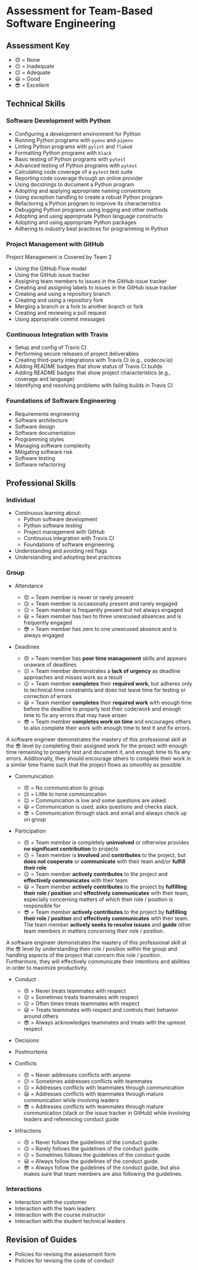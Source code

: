 # Assessment for Team-Based Software Engineering

## Assessment Key

* :disappointed: = None
* :confused: = Inadequate
* :neutral_face: = Adequate
* :smiley: = Good
* :sunglasses: = Excellent

## Technical Skills

### Software Development with Python

* Configuring a development environment for Python
* Running Python programs with `pyenv` and `pipenv`
* Linting Python programs with `pylint` and `flake8`
* Formatting Python programs with `black`
* Basic testing of Python programs with `pytest`
* Advanced testing of Python programs with `pytest`
* Calculating code coverage of a `pytest` test suite
* Reporting code coverage through an online provider
* Using docstrings to document a Python program
* Adopting and applying appropriate naming conventions
* Using exception handling to create a robust Python program
* Refactoring a Python program to improve its characteristics
* Debugging Python programs using logging and other methods
* Adopting and using appropriate Python language constructs
* Adopting and using appropriate Python packages
* Adhering to industry best practices for programming in Python

### Project Management with GitHub

Project Management is Covered by Team 2

* Using the GitHub Flow model
* Using the GitHub issue tracker
* Assigning team members to issues in the GitHub issue tracker
* Creating and assigning labels to issues in the GitHub issue tracker
* Creating and using a repository branch
* Creating and using a repository fork
* Merging a branch or a fork to another branch or fork
* Creating and reviewing a pull request
* Using appropriate commit messages

### Continuous Integration with Travis

* Setup and config of Travis CI
* Performing secure releases of project deliverables
* Creating third-party integrations with Travis CI (e.g., codecov.io)
* Adding README badges that show status of Travis CI builds
* Adding README badges that show project characteristics (e.g., coverage and
  language)
* Identifying and resolving problems with failing builds in Travis CI

### Foundations of Software Engineering

* Requirements engineering
* Software architecture
* Software design
* Software documentation
* Programming styles
* Managing software complexity
* Mitigating software risk
* Software testing
* Software refactoring

## Professional Skills

### Individual

* Continuous learning about:
  * Python software development
  * Python software testing
  * Project management with GitHub
  * Continuous integration with Travis CI
  * Foundations of software engineering
* Understanding and avoiding red flags
* Understanding and adopting best practices

### Group

* Attendance

  * :disappointed: = Team member is never or rarely present
  * :confused: = Team member is occasionally present and rarely engaged
  * :neutral_face: = Team member is frequently present but not always engaged
  * :smiley: = Team member has two to three unexcused absences and is frequently
    engaged
  * :sunglasses: = Team member has zero to one unexcused absence and is always
    engaged

* Deadlines

  * :disappointed: = Team member has **poor time management** skills and appears
    unaware of deadlines
  * :confused: = Team member demonstrates a **lack of urgency** as deadline
    approaches and misses work as a result
  * :neutral_face: = Team member **completes** their **required work**, but
    adheres only to technical time constraints and does not leave time for
    testing or correction of errors
  * :smiley: = Team member **completes** their **required work** with enough
    time before the deadline to properly test their code/work and enough time to
    fix any errors that may have arisen
  * :sunglasses: = Team member **completes work on time** and encourages others
    to also complete their work with enough time to test it and fix errors.

A software engineer demonstrates the mastery of this professional skill at the
:sunglasses: level by completing their assigned work for the project with enough
time remaining to properly test and document it, and enough time to fix any
errors. Additionally, they should encourage others to complete their work in a
similar time frame such that the project flows as smoothly as possible.

* Communication
  * :disappointed: = No communication to group
  * :confused: = Little to none communication
  * :neutral_face: = Communication is low and some questions are asked.
  * :smiley: = Communication is used; asks questions and checks slack.
  * :sunglasses: = Communication through slack and email and always check up on group

* Participation

  * :disappointed: = Team member is completely **uninvolved** or otherwise
    provides **no significant contribution** to projects
  * :confused: = Team member is **involved** and **contributes** to the project,
    but **does not cooperate** or **communicate** with their team and/or
    **fulfill their role**
  * :neutral_face: = Team member **actively contributes** to the project and
    **effectively communicates** with their team
  * :smiley: = Team member **actively contributes** to the project by
    **fulfilling their role / position** and **effectively communicates** with
    their team, especially concerning matters of which their role / position is
    responsible for
  * :sunglasses: = Team member **actively contributes** to the project by
    **fulfilling their role / position** and **effectively communicates** with
    their team. The team member **actively seeks to resolve issues** and
    **guide** other team members in matters concerning their role / position.

A software engineer demonstrates the mastery of this professional skill at the
:sunglasses: level by understanding their role / position within the group and
handling aspects of the project that concern this role / position. Furthermore,
they will effectively communicate their intentions and abilities in order to
maximize productivity.

* Conduct

  * :disappointed: = Never treats teammates with respect
  * :confused: = Sometimes treats teammates with respect
  * :neutral_face: = Often times treats teammates with respect
  * :smiley: = Treats teammates with respect and controls their behavior around
    others
  * :sunglasses: = Always acknowledges teammates and treats with the upmost
    respect

* Decisions
* Postmortems
* Conflicts

  * :disappointed: = Never addresses conflicts with anyone
  * :confused: = Sometimes addresses conflicts with teammates
  * :neutral_face: = Addresses conflicts with teammates through communication
  * :smiley: = Addresses conflicts with teammates through mature communication
    while involving leaders
  * :sunglasses: = Addresses conflicts with teammates through mature
    communication (slack or the issue tracker in GitHub) while involving leaders
    and referencing conduct guide

* Infractions

  * :disappointed: = Never follows the guidelines of the conduct guide.
  * :confused: = Rarely follows the guidelines of the conduct guide.
  * :neutral_face: = Sometimes follows the guidelines of the conduct guide.
  * :smiley: = Always follow the guidelines of the conduct guide.
  * :sunglasses: = Always follow the guidelines of the conduct guide, but also
    makes sure that team members are also following the guidelines.

### Interactions

* Interaction with the customer
* Interaction with the team leaders
* Interaction with the course instructor
* Interaction with the student technical leaders

## Revision of Guides

* Policies for revising the assessment form
* Policies for revising the code of conduct
